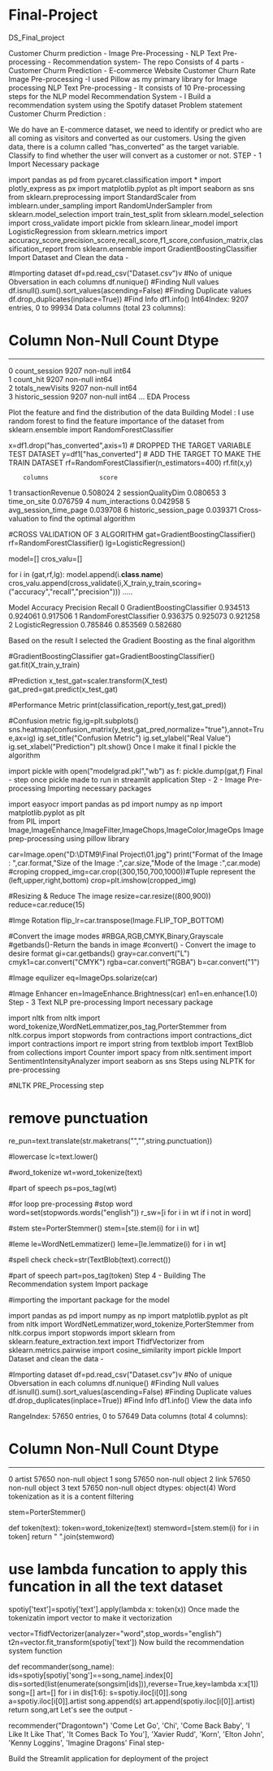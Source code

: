 # Final-Project
DS_Final_project


Customer Churm prediction - Image Pre-Processing - NLP Text Pre-processing - Recommendation system-
The repo Consists of 4 parts -
Customer Churm Prediction - E-commerce Website Customer Churn Rate
Image Pre-processing -I used Pillow as my primary library for Image processing
NLP Text Pre-processing - It consists of 10 Pre-processing steps for the NLP model
Recommendation System - I Build a recommendation system using the Spotify dataset
Problem statement Customer Churm Prediction :

We do have an E-commerce dataset, we need to identify or predict who are all coming as visitors and converted as our customers. Using the given data, there is a column called “has_converted” as the target variable. Classify to find whether the user will convert as a customer or not.
STEP - 1 Import Necessary package

import pandas as pd
from pycaret.classification import *
import plotly_express as px
import matplotlib.pyplot as plt
import seaborn as sns
from sklearn.preprocessing import StandardScaler
from imblearn.under_sampling import RandomUnderSampler
from sklearn.model_selection import train_test_split
from sklearn.model_selection import cross_validate
import pickle
from sklearn.linear_model import LogisticRegression
from sklearn.metrics import accuracy_score,precision_score,recall_score,f1_score,confusion_matrix,classification_report
from sklearn.ensemble import GradientBoostingClassifier
Import Dataset and Clean the data -

#Importing dataset
df=pd.read_csv("Dataset.csv")v
#No of unique Obversation in each columns
df.nunique()
#Finding Null values
df.isnull().sum().sort_values(ascending=False)
#Finding Duplicate values
df.drop_duplicates(inplace=True))
#Find Info
df1.info()
Int64Index: 9207 entries, 0 to 99934
Data columns (total 23 columns):
 #   Column                  Non-Null Count  Dtype  
---  ------                  --------------  -----  
 0   count_session           9207 non-null   int64  
 1   count_hit               9207 non-null   int64  
 2   totals_newVisits        9207 non-null   int64  
 3   historic_session        9207 non-null   int64 
 ...
EDA Process

Plot the feature and find the distribution of the data Building Model :
I use random forest to find the feature importance of the dataset
from sklearn.ensemble import RandomForestClassifier

x=df1.drop("has_converted",axis=1) # DROPPED THE TARGET VARIABLE TEST DATASET
y=df1["has_converted"] # ADD THE TARGET TO MAKE THE TRAIN DATASET
rf=RandomForestClassifier(n_estimators=400)
rf.fit(x,y)

	    columns              score
1 transactionRevenue	     0.508024
2 sessionQualityDim	       0.080653
3 time_on_site	           0.076759
4 num_interactions	       0.042958
5 avg_session_time_page	   0.039708
6 historic_session_page    0.039371
Cross-valuation to find the optimal algorithm

#CROSS VALIDATION OF 3 ALGORITHM
gat=GradientBoostingClassifier()
rf=RandomForestClassifier()
lg=LogisticRegression()

model=[]
cros_valu=[]

for i in (gat,rf,lg):
    model.append(i.__class__.__name__)
    cros_valu.append(cross_validate(i,X_train,y_train,scoring=("accuracy","recall","precision")))
.....

  Model	                        Accuracy	Precision	Recall
0	GradientBoostingClassifier	  0.934513	0.924061	0.917506
1	RandomForestClassifier	      0.936375	0.925073	0.921258
2	LogisticRegression	          0.785846	0.853569	0.582680

Based on the result I selected the Gradient Boosting as the final algorithm

#GradientBoostingClassifier 
gat=GradientBoostingClassifier()
gat.fit(X_train,y_train)

#Prediction
x_test_gat=scaler.transform(X_test)
gat_pred=gat.predict(x_test_gat)

#Performance Metric
print(classification_report(y_test,gat_pred))

#Confusion metric
fig,ig=plt.subplots()
sns.heatmap(confusion_matrix(y_test,gat_pred,normalize="true"),annot=True,ax=ig)
ig.set_title("Confusion Metric")
ig.set_ylabel("Real Value")
ig.set_xlabel("Prediction")
plt.show()
Once I make it final I pickle the algorithm

import pickle
with open("modelgrad.pkl","wb") as f:
    pickle.dump(gat,f)
Final - step once pickle made to run in streamlit application
Step - 2 - Image Pre-processing Importing necessary packages

import easyocr
import pandas as pd
import numpy as np 
import matplotlib.pyplot as plt  
from PIL import Image,ImageEnhance,ImageFilter,ImageChops,ImageColor,ImageOps
Image prep-processing using pillow library

car=Image.open("D:\DTM9\Final Project\\01.jpg")
print("Format of the Image : ",car.format,"Size of the Image :",car.size,"Mode of the Image :",car.mode)
#croping
cropped_img=car.crop((300,150,700,1000))#Tuple represent the (left,upper,right,bottom)
crop=plt.imshow(cropped_img)

#Resizing & Reduce The image 
resize=car.resize((800,900))
reduce=car.reduce(15)

#Imge Rotation 
flip_lr=car.transpose(Image.FLIP_TOP_BOTTOM)

#Convert the image modes 
#RBGA,RGB,CMYK,Binary,Grayscale
#getbands()-Return the bands in image
#convert() - Convert the image to desire format
gi=car.getbands()
gray=car.convert("L")
cmyk1=car.convert("CMYK")
rgba=car.convert("RGBA")
b=car.convert("1")

#Image equilizer 
eq=ImageOps.solarize(car)

#Image Enhancer 
en=ImageEnhance.Brightness(car)
en1=en.enhance(1.0)
Step - 3 Text NLP pre-processing Import necessary package

import nltk
from nltk import word_tokenize,WordNetLemmatizer,pos_tag,PorterStemmer
from nltk.corpus import stopwords
from contractions import contractions_dict
import contractions
import re
import string
from textblob import TextBlob
from collections import Counter
import spacy
from nltk.sentiment import SentimentIntensityAnalyzer
import seaborn as sns
Steps using NLPTK for pre-processing

#NLTK PRE_Processing step
# remove punctuation 
re_pun=text.translate(str.maketrans("","",string.punctuation))

#lowercase
lc=text.lower()

#word_tokenize
wt=word_tokenize(text)

#part of speech
ps=pos_tag(wt)

#for loop pre-processing
#stop word
word=set(stopwords.words("english"))
r_sw=[i for i in wt if i not in word]

#stem
ste=PorterStemmer()
stem=[ste.stem(i) for i in wt]

#leme
le=WordNetLemmatizer()
leme=[le.lemmatize(i) for i in wt]

#spell check 
check=str(TextBlob(text).correct())

#part of speech
part=pos_tag(token)
Step 4 - Building The Recommendation system Import package

#importing the important package for the model

import pandas as pd
import numpy as np
import matplotlib.pyplot as plt
from nltk import WordNetLemmatizer,word_tokenize,PorterStemmer
from nltk.corpus import stopwords
import sklearn 
from sklearn.feature_extraction.text import TfidfVectorizer
from sklearn.metrics.pairwise import cosine_similarity
import pickle
Import Dataset and clean the data -

#Importing dataset
df=pd.read_csv("Dataset.csv")v
#No of unique Obversation in each columns
df.nunique()
#Finding Null values
df.isnull().sum().sort_values(ascending=False)
#Finding Duplicate values
df.drop_duplicates(inplace=True))
#Find Info
df1.info()
View the data info

RangeIndex: 57650 entries, 0 to 57649
Data columns (total 4 columns):
 #   Column  Non-Null Count  Dtype 
---  ------  --------------  ----- 
 0   artist  57650 non-null  object
 1   song    57650 non-null  object
 2   link    57650 non-null  object
 3   text    57650 non-null  object
dtypes: object(4)
Word tokenization as it is a content filtering

stem=PorterStemmer()

def token(text):
    token=word_tokenize(text)
    stemword=[stem.stem(i) for i in token]
    return " ".join(stemword)

# use lambda funcation to apply this funcation in all the text dataset
spotiy['text']=spotiy['text'].apply(lambda x: token(x))
Once made the tokenizatin import vector to make it vectorization

vector=TfidfVectorizer(analyzer="word",stop_words="english")
t2n=vector.fit_transform(spotiy['text'])
Now build the recommendation system function

def recommander(song_name):
    ids=spotiy[spotiy['song']==song_name].index[0]
    dis=sorted(list(enumerate(songsim[ids])),reverse=True,key=lambda x:x[1])  
    song=[]
    art=[]
    for i in dis[1:6]:
        s=spotiy.iloc[i[0]].song
        a=spotiy.iloc[i[0]].artist
        song.append(s)
        art.append(spotiy.iloc[i[0]].artist)
    return song,art
Let's see the output -

recommender("Dragontown")
'Come Let Go',
'Chi',
'Come Back Baby',
'I Like It Like That',
'It Comes Back To You'],
'Xavier Rudd', 'Korn', 'Elton John', 'Kenny Loggins', 'Imagine Dragons'
Final step-

Build the Streamlit application for deployment of the project
